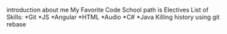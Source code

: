introduction about me
My Favorite Code School path is Electives
List of Skills:
*Git
*JS
*Angular
*HTML
*Audio
*C#
*Java
Killing history using git rebase